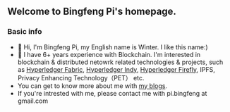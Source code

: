 ## Welcome to Bingfeng Pi's homepage.

### Basic info 
- 👋 Hi, I'm Bingfeng Pi, my English name is Winter. I like this name:)
- 👀 I have 6+ years experience with Blockchain. I'm interested in blockchain & distributed netowrk related technologies & projects, such as [Hyperledger Fabric](https://github.com/hyperledger/fabric), [Hyperledger Indy](https://github.com/hyperledger/indy-node), [Hyperledger Firefly](https://github.com/hyperledger/firefly), IPFS, Privacy Enhancing Technology（PET） etc. 
- You can get to know more about me with [my blogs](https://github.com/winterpi/blog). 
- If you're intrested with me, please contact me with pi.bingfeng at gmail.com

